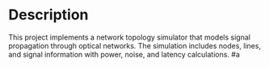 
# Description
This project implements a network topology simulator that models signal propagation through optical networks. The simulation includes nodes, lines, and signal information with power, noise, and latency calculations.
#a